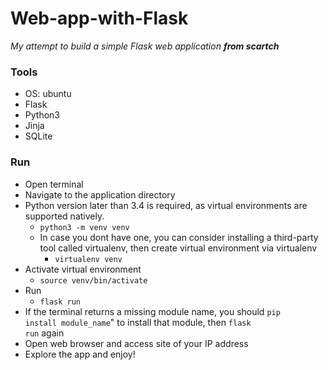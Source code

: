 # Web-app-with-Flask

_My attempt to build a simple Flask web application **from scartch**_

### Tools

* OS: ubuntu
* Flask
* Python3
* Jinja
* SQLite

### Run
* Open terminal
* Navigate to the application directory
* Python version later than 3.4 is required, as virtual environments are supported natively.
  + <code>python3 -m venv venv</code>
  * In case you dont have one, you can consider installing a third-party tool called virtualenv, then create virtual environment via virtualenv
    + <code>virtualenv venv</code>
* Activate virtual environment
  + <code>source venv/bin/activate</code>
* Run
  + <code>flask run</code>
* If the terminal returns a missing module name, you should <code>pip install module_name</code>" to install that module, then <code>flask run</code> again
* Open web browser and access site of your IP address
* Explore the app and enjoy!
